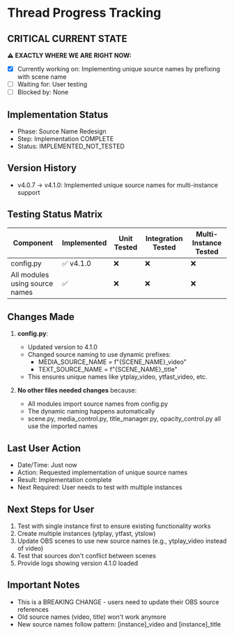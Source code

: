 # Thread Progress Tracking

## CRITICAL CURRENT STATE
**⚠️ EXACTLY WHERE WE ARE RIGHT NOW:**
- [x] Currently working on: Implementing unique source names by prefixing with scene name
- [ ] Waiting for: User testing
- [ ] Blocked by: None

## Implementation Status
- Phase: Source Name Redesign
- Step: Implementation COMPLETE
- Status: IMPLEMENTED_NOT_TESTED

## Version History
- v4.0.7 → v4.1.0: Implemented unique source names for multi-instance support

## Testing Status Matrix
| Component | Implemented | Unit Tested | Integration Tested | Multi-Instance Tested | 
|-----------|------------|-------------|--------------------|-----------------------|
| config.py | ✅ v4.1.0  | ❌          | ❌                 | ❌                    |
| All modules using source names | ✅ | ❌ | ❌           | ❌                    |

## Changes Made
1. **config.py**: 
   - Updated version to 4.1.0
   - Changed source naming to use dynamic prefixes:
     - MEDIA_SOURCE_NAME = f"{SCENE_NAME}_video"
     - TEXT_SOURCE_NAME = f"{SCENE_NAME}_title"
   - This ensures unique names like ytplay_video, ytfast_video, etc.

2. **No other files needed changes** because:
   - All modules import source names from config.py
   - The dynamic naming happens automatically
   - scene.py, media_control.py, title_manager.py, opacity_control.py all use the imported names

## Last User Action
- Date/Time: Just now
- Action: Requested implementation of unique source names
- Result: Implementation complete
- Next Required: User needs to test with multiple instances

## Next Steps for User
1. Test with single instance first to ensure existing functionality works
2. Create multiple instances (ytplay, ytfast, ytslow)
3. Update OBS scenes to use new source names (e.g., ytplay_video instead of video)
4. Test that sources don't conflict between scenes
5. Provide logs showing version 4.1.0 loaded

## Important Notes
- This is a BREAKING CHANGE - users need to update their OBS source references
- Old source names (video, title) won't work anymore
- New source names follow pattern: [instance]_video and [instance]_title
